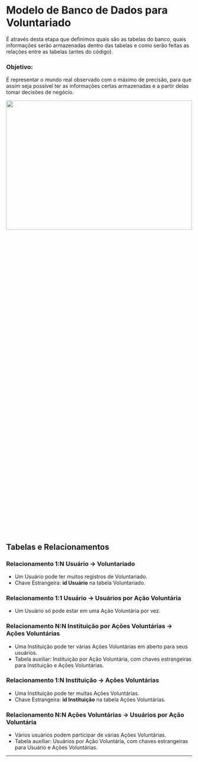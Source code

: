 # Modelo de Banco de Dados para Voluntariado

É através desta etapa que definimos quais são as tabelas do banco, quais informações serão armazenadas dentro das tabelas e como serão feitas as relações entre as tabelas (antes do código).

### Objetivo:

É representar o mundo real observado com o máximo de precisão, para que assim seja possível ter as informações certas armazenadas e a partir delas tomar decisões de negócio.

<div align="center">

   <img src="./assets/Banco de Dados - Parceiros Voluntários.png" width="100%" height="30%"> 
   
</div>

## Tabelas e Relacionamentos

### Relacionamento 1:N Usuário -> Voluntariado
- Um Usuário pode ter muitos registros de Voluntariado.
- Chave Estrangeira: **id Usuário** na tabela Voluntariado.

### Relacionamento 1:1 Usuário -> Usuários por Ação Voluntária
- Um Usuário só pode estar em uma Ação Voluntária por vez.

### Relacionamento N:N Instituição por Ações Voluntárias -> Ações Voluntárias
- Uma Instituição pode ter várias Ações Voluntárias em aberto para seus usuários.
- Tabela auxiliar: Instituição por Ação Voluntária, com chaves estrangeiras para Instituição e Ações Voluntárias.

### Relacionamento 1:N Instituição -> Ações Voluntárias
- Uma Instituição pode ter muitas Ações Voluntárias.
- Chave Estrangeira: **id Instituição** na tabela Ações Voluntárias.

### Relacionamento N:N Ações Voluntárias -> Usuários por Ação Voluntária
- Vários usuários podem participar de várias Ações Voluntárias.
- Tabela auxiliar: Usuários por Ação Voluntária, com chaves estrangeiras para Usuário e Ações Voluntárias.
---